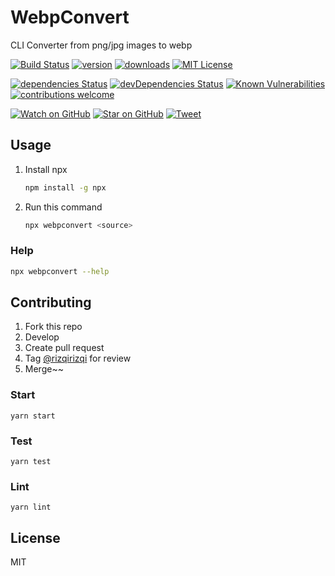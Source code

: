 # WebpConvert

CLI Converter from png/jpg images to webp

[![Build Status][build-badge]][build-url]
[![version][version-badge]][version-url]
[![downloads][downloads-badge]][downloads-url]
[![MIT License][license-badge]][license-url]

[![dependencies Status][dep-badge]][dep-url]
[![devDependencies Status][dev-dep-badge]][dev-dep-url]
[![Known Vulnerabilities][vulnerability-badge]][vulnerability-url]
[![contributions welcome][contrib-badge]][contrib-url]

[![Watch on GitHub][github-watch-badge]][github-watch]
[![Star on GitHub][github-star-badge]][github-star]
[![Tweet][twitter-badge]][twitter]

## Usage
1. Install npx
   ```bash
   npm install -g npx
   ```
2. Run this command
   ```bash
   npx webpconvert <source>
   ```

### Help
```bash
npx webpconvert --help
```

## Contributing
1. Fork this repo
2. Develop
3. Create pull request
4. Tag [@rizqirizqi](https://github.com/rizqirizqi) for review
5. Merge~~

### Start
```
yarn start
```

### Test
```
yarn test
```

### Lint
```
yarn lint
```

## License

MIT

[build-badge]: https://img.shields.io/github/workflow/status/rizqirizqi/webpconvert/Publish?style=flat-square
[build-url]: https://github.com/rizqirizqi/webpconvert/actions
[version-badge]: https://img.shields.io/npm/v/webpconvert.svg?style=flat-square
[version-url]: https://www.npmjs.com/package/webpconvert
[downloads-badge]: https://img.shields.io/npm/dm/webpconvert.svg?style=flat-square
[downloads-url]: http://npm-stat.com/charts.html?package=webpconvert&from=2019-01-01
[license-badge]: https://img.shields.io/npm/l/webpconvert.svg?style=flat-square
[license-url]: https://github.com/rizqirizqi/webpconvert/blob/master/LICENSE

[dep-badge]: https://img.shields.io/david/rizqirizqi/webpconvert?style=flat-square
[dep-url]: https://david-dm.org/rizqirizqi/webpconvert
[dev-dep-badge]: https://img.shields.io/david/dev/rizqirizqi/webpconvert?style=flat-square
[dev-dep-url]: https://david-dm.org/rizqirizqi/webpconvert?type=dev
[vulnerability-badge]: https://img.shields.io/snyk/vulnerabilities/npm/webpconvert?style=flat-square
[vulnerability-url]: https://snyk.io/test/github/rizqirizqi/webpconvert
[contrib-badge]: https://img.shields.io/badge/contributions-welcome-brightgreen.svg?style=flat-square
[contrib-url]: https://github.com/rizqirizqi/webpconvert/issues

[github-watch-badge]: https://img.shields.io/github/watchers/rizqirizqi/webpconvert.svg?style=social
[github-watch]: https://github.com/rizqirizqi/webpconvert/watchers
[github-star-badge]: https://img.shields.io/github/stars/rizqirizqi/webpconvert.svg?style=social
[github-star]: https://github.com/rizqirizqi/webpconvert/stargazers
[twitter]: https://twitter.com/intent/tweet?text=Check%20out%20this%20CLI%20converter%20from%20png%2Fjpg%20images%20to%20webp!%20https%3A%2F%2Fgithub.com%2Frizqirizqi%2Fwebpconvert
[twitter-badge]: https://img.shields.io/twitter/url/https/github.com/rizqirizqi/webpconvert.svg?style=social
